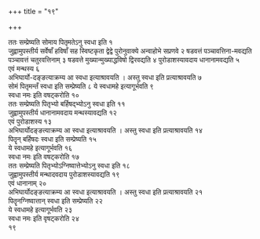 +++
title = "१९"

+++
 

ततः सम्प्रेष्यति सोमाय पितृमतेऽनु स्वधा इति १  
जुह्वामुपस्तीर्य सर्वेषाँ
हविषाँ सह स्विष्टकृता द्वेद्वे पुरोनुवाक्ये अन्वाहोभे सप्रणवे २
षडवत्तं पञ्चावत्तिना-मवद्यति पञ्चावत्तं चतुरवत्तिनाम् ३
षडवत्ते मुख्यान्मुख्याद्धविषो द्विरवद्यति ४
पुरोडाशस्यावदाय धानानामवद्यति ५  
एवं
मन्थस्य ६  
अभिघार्यो-दङ्ङत्याक्रम्य आ स्वधा इत्याश्रावयति ।
अस्तु स्वधा इति प्रत्याश्रावयति ७  
सोमं पितृमन्तँ स्वधा इति सम्प्रेष्यति ८
ये स्वधामहे इत्यागूर्भवति ९  
स्वधा नमः इति वषट्करोति १०  
ततः सम्प्रेष्यति
पितृभ्यो बर्हिषद्भ्योऽनु स्वधा इति ११  
जुह्वामुपस्तीर्य धानानामवदाय
मन्थस्यावद्यति १२  
एवं पुरोडाशस्य १३  
अभिघार्योदङ्ङत्याक्रम्य आ स्वधा
इत्याश्रावयति । अस्तु स्वधा इति प्रत्याश्रावयति १४  
पितॄन् बर्हिषदः
स्वधा इति सम्प्रेष्यति १५  
ये स्वधामहे इत्यागूर्भवति १६  
स्वधा नमः
इति वषट्करोति १७  
ततः सम्प्रेष्यति पितृभ्योऽग्निष्वात्तेभ्योऽनु स्वधा
इति १८  
जुह्वामुपस्तीर्य मन्थादवदाय पुरोडाशस्यावद्यति १९  
एवं
धानानाम् २०  
अभिघार्योदङ्ङत्याक्रम्य आ स्वधा इत्याश्रावयति
। अस्तु स्वधा इति प्रत्याश्रावयति २१  
पितॄनग्निष्वात्तान् स्वधा इति
सम्प्रेष्यति २२  
ये स्वधामहे इत्यागूर्भवति २३  
स्वधा नमः इति
वृषट्करोति २४  
१९
